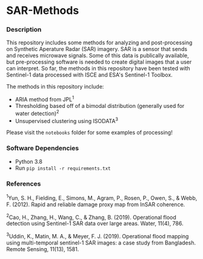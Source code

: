 # SAR-Methods

### Description

This repository includes some methods for analyzing and post-processing on Synthetic Aperature Radar (SAR) imagery. SAR is a sensor that sends and receives microwave signals. Some of this data is publically available, but pre-processing software is needed to create digital images that a user can interpret. So far, the methods in this repository have been tested with Sentinel-1 data processed with ISCE and ESA's Sentinel-1 Toolbox.

The methods in this repository include:
- ARIA method from JPL<sup>1</sup>
- Thresholding based off of a bimodal distribution (generally used for water detection)<sup>2</sup>
- Unsupervised clustering using ISODATA<sup>3</sup>

Please visit the `notebooks` folder for some examples of processing!

### Software Dependencies

- Python 3.8
- Run `pip install -r requirements.txt`

### References

<sup>1</sup>Yun, S. H., Fielding, E., Simons, M., Agram, P., Rosen, P., Owen, S., & Webb, F. (2012). Rapid and reliable damage proxy map from InSAR coherence.

<sup>2</sup>Cao, H., Zhang, H., Wang, C., & Zhang, B. (2019). Operational flood detection using Sentinel-1 SAR data over large areas. Water, 11(4), 786.

<sup>3</sup>Uddin, K., Matin, M. A., & Meyer, F. J. (2019). Operational flood mapping using multi-temporal sentinel-1 SAR images: a case study from Bangladesh. Remote Sensing, 11(13), 1581.
